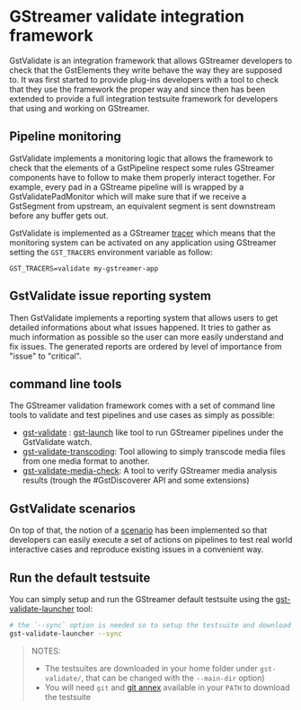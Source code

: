 # GStreamer validate integration framework

GstValidate is an integration framework that allows GStreamer developers to
check that the GstElements they write behave the way they are supposed to. It
was first started to provide plug-ins developers with a tool to check that they
use the framework the proper way and since then has been extended to provide
a full integration testsuite framework for developers that using and working on
GStreamer.

## Pipeline monitoring

GstValidate implements a monitoring logic that allows the framework to check
that the elements of a GstPipeline respect some rules GStreamer components have
to follow to make them properly interact together. For example, every pad in
a GStreame pipeline will is wrapped by a GstValidatePadMonitor which will make
sure that if we receive a GstSegment from upstream, an equivalent segment is
sent downstream before any buffer gets out.

GstValidate is implemented as a GStreamer [tracer](design/tracing.md) which means
that the monitoring system can be activated on any application using GStreamer setting
the `GST_TRACERS` environment variable as follow:

```
GST_TRACERS=validate my-gstreamer-app
```

## GstValidate issue reporting system

Then GstValidate implements a reporting system that allows users to get
detailed informations about what issues happened. It tries to gather as much
information as possible so the user can more easily understand and fix
issues. The generated reports are ordered by level of importance from
"issue" to "critical".

## command line tools

The GStreamer validation framework comes with a set of command line tools to validate
and test pipelines and use cases as simply as possible:

  * [gst-validate] : [gst-launch](tools/gst-launch.md) like tool to run GStreamer
    pipelines under the GstValidate watch.
  * [gst-validate-transcoding]: Tool allowing to simply transcode media files from
    one media format to another.
  * [gst-validate-media-check]: A tool to verify GStreamer media analysis results (trough
    the #GstDiscoverer API and some extensions)

## GstValidate scenarios

On top of that, the notion of a [scenario](#scenarios) has
been implemented so that developers can easily execute a set of actions
on pipelines to test real world interactive cases and reproduce existing
issues in a convenient way.

## Run the default testsuite

You can simply setup and run the GStreamer default testsuite using the
[gst-validate-launcher] tool:

``` bash
# the `--sync` option is needed so to setup the testsuite and download the default media files
gst-validate-launcher --sync
```

> NOTES:
> - The testsuites are downloaded in your home folder under `gst-validate/`, that can be changed with the `--main-dir` option)
> - You will need `git` and [git annex] available in your `PATH` to download the testsuite

[gst-validate]: testing/gst-validate.md
[gst-validate-transcoding]: testing/gst-validate-transcoding.md
[gst-validate-media-check]: testing/gst-validate-media-check.md
[gst-validate-launcher]: FIXME!
[git annex]: https://git-annex.branchable.com/
